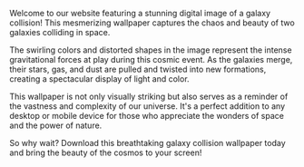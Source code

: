 <!--
Write me content for website with wallpaper "A digital image of a galaxy collision, with swirling colors and distorted shapes representing the chaos of the event."
-->

<!--font:Poppins-->

Welcome to our website featuring a stunning digital image of a galaxy collision! This mesmerizing wallpaper captures the chaos and beauty of two galaxies colliding in space.

The swirling colors and distorted shapes in the image represent the intense gravitational forces at play during this cosmic event. As the galaxies merge, their stars, gas, and dust are pulled and twisted into new formations, creating a spectacular display of light and color.

This wallpaper is not only visually striking but also serves as a reminder of the vastness and complexity of our universe. It's a perfect addition to any desktop or mobile device for those who appreciate the wonders of space and the power of nature.

So why wait? Download this breathtaking galaxy collision wallpaper today and bring the beauty of the cosmos to your screen!

